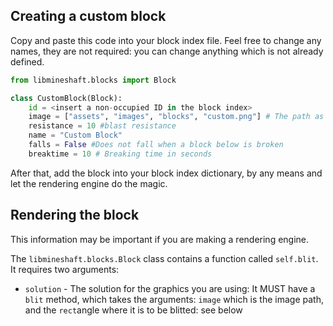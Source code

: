 ## Creating a custom block


Copy and paste this code into your block index file.
Feel free to change any names, they are not required: you can change anything which is not already defined.

```python
from libmineshaft.blocks import Block

class CustomBlock(Block):
    id = <insert a non-occupied ID in the block index>
    image = ["assets", "images", "blocks", "custom.png"] # The path as a list, since it will be joined by os.path.join later
    resistance = 10 #blast resistance
    name = "Custom Block"
    falls = False #Does not fall when a block below is broken
    breaktime = 10 # Breaking time in seconds
```

After that, add the block into your block index dictionary, by any means and let the rendering engine do the magic.

## Rendering the block
This information may be important if you are making a rendering engine.


The `libmineshaft.blocks.Block` class contains a function called `self.blit`. It requires two arguments:
- `solution` - The solution for the graphics you are using: It MUST have a `blit` method, which takes the arguments: `image` which is the image path, and the `rect`angle where it is to be blitted: see below
